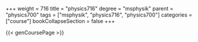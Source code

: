 +++
weight = 716
title = "physics716"
degree = "msphysik"
parent = "physics700"
tags = ["msphysik", "physics716", "physics700"]
categories = ["course"]
bookCollapseSection = false
+++

{{< genCoursePage >}}
